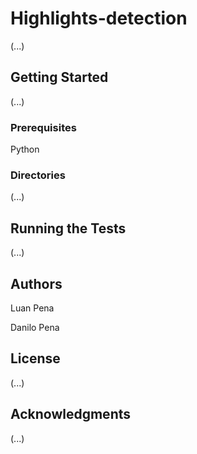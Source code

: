 # Highlights-detection
(...)

## Getting Started
(...)

### Prerequisites
Python

### Directories
(...)

## Running the Tests
(...)

## Authors

Luan Pena

Danilo Pena

## License
(...)

## Acknowledgments
(...)


